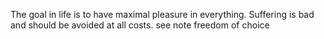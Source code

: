 The goal in life is to have maximal pleasure in everything. Suffering is bad and should be avoided at all costs. see note freedom of choice